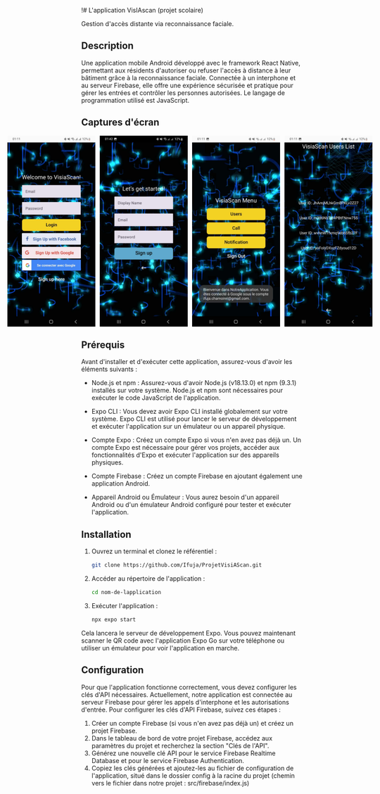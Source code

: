 !# L'application VisIAscan (projet scolaire)

Gestion d'accès distante via reconnaissance faciale.

## Description

Une application mobile Android développé avec le framework React Native, permettant aux résidents d'autoriser ou refuser l'accès à distance à leur bâtiment grâce à la reconnaissance faciale. Connectée à un interphone et au serveur Firebase, elle offre une expérience sécurisée et pratique pour gérer les entrées et contrôler les personnes autorisées.
Le langage de programmation utilisé est JavaScript.

## Captures d'écran

<div style="display: flex; justify-content: center;">
    <img src="screenshots/ecran_accueil.JPG" alt="Page d'accueil" style="width: 200px; margin-right: 10px;">
    <img src="screenshots/ecran_inscription.JPG" alt="Page d'inscription" style="width: 200px; margin-right: 10px;">
    <img src="screenshots/ecran_menu_app.JPG" alt="Menu" style="width: 200px; margin-right: 10px;">
    <img src="screenshots/ecran_liste_users.JPG" alt="Liste des utilisateurs" style="width: 200px; margin-right: 10px;">
</div>

## Prérequis

Avant d'installer et d'exécuter cette application, assurez-vous d'avoir les éléments suivants :
- Node.js et npm : Assurez-vous d'avoir Node.js (v18.13.0) et npm (9.3.1) installés sur votre système. Node.js et npm sont nécessaires pour exécuter le code JavaScript de l'application.

- Expo CLI : Vous devez avoir Expo CLI installé globalement sur votre système. Expo CLI est utilisé pour lancer le serveur de développement et exécuter l'application sur un émulateur ou un appareil physique.

- Compte Expo : Créez un compte Expo si vous n'en avez pas déjà un. Un compte Expo est nécessaire pour gérer vos projets, accéder aux fonctionnalités d'Expo et exécuter l'application sur des appareils physiques.

- Compte Firebase : Créez un compte Firebase en ajoutant également une application Android.

- Appareil Android ou Émulateur : Vous aurez besoin d'un appareil Android ou d'un émulateur Android configuré pour tester et exécuter l'application.

## Installation

1. Ouvrez un terminal et clonez le référentiel :
   ```sh
   git clone https://github.com/Ifuja/ProjetVisiAScan.git
3. Accéder au répertoire de l'application :
   ```sh
   cd nom-de-lapplication
5. Exécuter l'application :
   ```sh
   npx expo start
Cela lancera le serveur de développement Expo. Vous pouvez maintenant scanner le QR code avec l'application Expo Go sur votre téléphone ou utiliser un émulateur pour voir l'application en marche.

## Configuration

Pour que l'application fonctionne correctement, vous devez configurer les clés d'API nécessaires. Actuellement, notre application est connectée au serveur Firebase pour gérer les appels d'interphone et les autorisations d'entrée. Pour configurer les clés d'API Firebase, suivez ces étapes :
1. Créer un compte Firebase (si vous n'en avez pas déjà un) et créez un projet Firebase.
2. Dans le tableau de bord de votre projet Firebase, accédez aux paramètres du projet et recherchez la section "Clés de l'API".
3. Générez une nouvelle clé API pour le service Firebase Realtime Database et pour le service Firebase Authentication.
4. Copiez les clés générées et ajoutez-les au fichier de configuration de l'application, situé dans le dossier config à la racine du projet (chemin vers le fichier dans notre projet : src/firebase/index.js)
